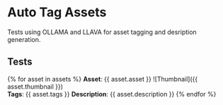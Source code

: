# Auto Tag Assets

Tests using OLLAMA and LLAVA for asset tagging and desription generation.

## Tests

{% for asset in assets %}
    **Asset**: {{ asset.asset }}
    ![Thumbnail]({{ asset.thumbnail }})    
    **Tags**: {{ asset.tags }}
    **Description**: {{ asset.description }}
{% endfor %}